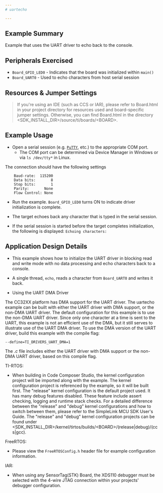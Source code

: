 ```yaml
---
# uartecho

---
```


## Example Summary

Example that uses the UART driver to echo back to the console.

## Peripherals Exercised

* `Board_GPIO_LED0` - Indicates that the board was initialized within `main()`
* `Board_UART0` - Used to echo characters from host serial session

## Resources & Jumper Settings

> If you're using an IDE (such as CCS or IAR), please refer to Board.html in
your project directory for resources used and board-specific jumper settings.
Otherwise, you can find Board.html in the directory
&lt;SDK_INSTALL_DIR&gt;/source/ti/boards/&lt;BOARD&gt;.


## Example Usage

* Open a serial session (e.g. [`PuTTY`](http://www.putty.org/ "PuTTY's
Homepage"), etc.) to the appropriate COM port.
    * The COM port can be determined via Device Manager in Windows or via
`ls /dev/tty*` in Linux.

The connection should have the following settings
```
    Baud-rate:  115200
    Data bits:       8
    Stop bits:       1
    Parity:       None
    Flow Control: None
```

* Run the example. `Board_GPIO_LED0` turns ON to indicate driver
initialization is complete.

* The target echoes back any character that is typed in the serial session.

* If the serial session is started before the target completes initialization,
the following is displayed:
`Echoing characters:`

## Application Design Details

* This example shows how to initialize the UART driver in blocking read
and write mode with no data processing and echo characters back to a console.

* A single thread, `echo`, reads a character from `Board_UART0` and writes it
back.

* Using the UART DMA Driver

The CC32XX platform has DMA support for the UART driver. The uartecho example
can be built with either the UART driver with DMA support, or the non-DMA
UART driver. The default configuration for this example is to use the non-DMA
UART driver. Since only one character at a time is sent to the UART, this
example is not an efficient use of the DMA, but it still serves to illustrate
use of the UART DMA driver. To use the DMA version of the UART driver, build
this example with the compile flag:

`--define=TI_DRIVERS_UART_DMA=1`

The *<board>.c* file includes either the UART driver with DMA support or the
non-DMA UART driver, based on this compile flag.

TI-RTOS:

* When building in Code Composer Studio, the kernel configuration project will
be imported along with the example. The kernel configuration project is
referenced by the example, so it will be built first. The "release" kernel
configuration is the default project used. It has many debug features disabled.
These feature include assert checking, logging and runtime stack checks. For a
detailed difference between the "release" and "debug" kernel configurations and
how to switch between them, please refer to the SimpleLink MCU SDK User's
Guide. The "release" and "debug" kernel configuration projects can be found
under &lt;SDK_INSTALL_DIR&gt;/kernel/tirtos/builds/&lt;BOARD&gt;/(release|debug)/(ccs|gcc).

FreeRTOS:

* Please view the `FreeRTOSConfig.h` header file for example configuration
information.

IAR:

* When using any SensorTag(STK) Board, the XDS110 debugger must be
selected with the 4-wire JTAG connection within your projects' debugger
configuration.
